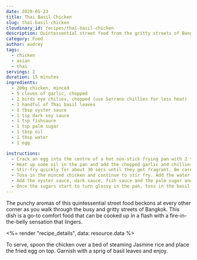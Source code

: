 ```yaml
---
date: 2020-05-23
title: Thai Basil Chicken
slug: thai-basil-chicken
cloudinary_id: recipes/thai-basil-chicken
description: Quintessential street food from the gritty streets of Bangkok
category: Food
author: audrey
tags:
  - chicken
  - asian
  - thai
servings: 2
duration: 15 minutes
ingredients:
  - 200g chicken, minced
  - 5 cloves of garlic, chopped
  - 2 birds eye chilies, chopped (use Serrano chillies for less heat)
  - 1 handful of Thai basil leaves
  - 1 tbsp oyster sauce
  - 1 tsp dark soy sauce
  - 1 tsp fishsauce
  - 1 tsp palm sugar
  - 1 tbsp oil
  - 1 tbsp water
  - 1 egg

instructions:
  - Crack an egg into the centre of a hot non-stick frying pan with 2 tbsp of oil and allow it to sizzle. Scoop some hot oil and splash it over the egg to help with the cooking. Once done, set the fried egg aside on a paper towel to absorb excess oil.
  - Heat up some oil in the pan and add the chopped garlic and chillies.
  - Stir-fry quickly for about 30 secs until they get fragrant. Be careful not to leave too long as garlic burns quickly.
  - Toss in the minced chicken and continue to stir fry. Add the water and cook the chicken all the way through, about 6-8 minutes.
  - Add the oyster sauce, dark sauce, fish sauce and the palm sugar and keep stir-frying for another 2 mins.
  - Once the sugars start to turn glossy in the pan, toss in the basil and cook for another 30 secs before turning off the heat.
---
```


The punchy aromas of this quintessential street food beckons at every other corner as you walk through the busy and gritty streets of Bangkok. This dish is a go-to comfort food that can be cooked up in a flash with a fire-in-the-belly sensation that lingers.

<%= render "recipe_details", data: resource.data %>

To serve, spoon the chicken over a bed of steaming Jasmine rice and place the fried egg on top. Garnish with a sprig of basil leaves and enjoy.
